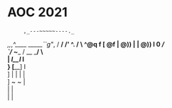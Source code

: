 # AOC 2021


         ,_---~~~~~----._         
  _,,_,*^____      _____``*g*\"*, 
 / __/ /'     ^.  /      \ ^@q   f 
[  @f | @))    |  | @))   l  0 _/  
 \`/   \~____ / __ \_____/    \   
  |           _l__l_           I   
  }          [______]           I  
  ]            | | |            |  
  ]             ~ ~             |  
  |                            |   
   |                           |   
